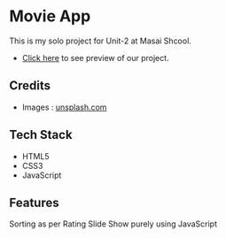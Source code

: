 # Movie App

This is my solo project for Unit-2 at Masai Shcool.

- [Click here](https://brave-archimedes-783380.netlify.app/) to see preview of our project.

## Credits

- Images : [unsplash.com](https://www.unsplash.com/)

## Tech Stack

- HTML5
- CSS3
- JavaScript

## Features

Sorting as per Rating
Slide Show purely using JavaScript

